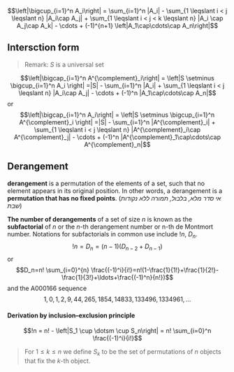 $$\left|\bigcup_{i=1}^n A_i\right| = \sum_{i=1}^n |A_i| - \sum_{1 \leqslant i < j \leqslant n} |A_i\cap A_j| + \sum_{1 \leqslant i < j < k \leqslant n} |A_i \cap A_j\cap A_k| - \cdots + (-1)^{n+1} \left|A_1\cap\cdots\cap A_n\right|$$
## Intersction form 
>Remark: $S$ is a universal set

$$\left|\bigcap_{i=1}^n A^{\complement}_i\right| = \left|S \setminus \bigcup_{i=1}^n A_i \right| =|S| - \sum_{i=1}^n |A_i| + \sum_{1 \leqslant i < j \leqslant n} |A_i\cap A_j| - \cdots + (-1)^n |A_1\cap\cdots\cap A_n|$$
or
$$\left|\bigcap_{i=1}^n A_i\right| = \left|S \setminus \bigcup_{i=1}^n A^{\complement}_i \right| =|S| - \sum_{i=1}^n |A^{\complement}_i| + \sum_{1 \leqslant i < j \leqslant n} |A^{\complement}_i\cap A^{\complement}_j| - \cdots + (-1)^n |A^{\complement}_1\cap\cdots\cap A^{\complement}_n|$$

## Derangement
**derangement** is a permutation of the elements of a set, such that no element appears in its original position. In other words, a derangement is a **permutation that has no fixed points**. (*אי סדר מלא, בלבול, תמורה ללא נקודות שבת*)

**The number of derangements** of a set of size $n$ is known as the **subfactorial** of $n$ or the $n$-th derangement number or n-th de Montmort number. Notations for subfactorials in common use include $!n$, $D_n$.
$$!n=D_n=(n-1)(D_{n-2}+D_{n-1})$$
or
$$D_n=n! \sum_{i=0}^{n} \frac{(-1)^i}{i!}=n!(1-\frac{1}{1!}+\frac{1}{2!}-\frac{1}{3!}+\ldots+\frac{(-1)^n}{n!})$$
and the A000166 sequence
$$1, 0, 1, 2, 9, 44, 265, 1854, 14833, 133496, 1334961,...$$

#### Derivation by inclusion–exclusion principle
$$!n = n! - \left|S_1 \cup \dotsm \cup S_n\right| = n! \sum_{i=0}^n \frac{(-1)^i}{i!}$$
>For $1 \leq k \leq n$ we define $S_k$ to be the set of permutations of $n$ objects that fix the $k$-th object. 

